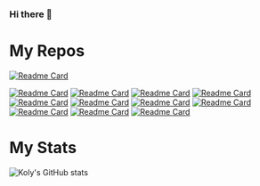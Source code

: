 ### Hi there 👋
# My Repos
[![Readme Card](https://github-readme-stats.vercel.app/api/pin/?username=wskoly&repo=k_pass&theme=merko)](https://github.com/wskoly/k_pass)
<!--[![Readme Card](https://github-readme-stats.vercel.app/api/pin/?username=wskoly&repo=Django_Online_Voting&theme=merko)](https://github.com/wskoly/Django_Online_Voting)-->
[![Readme Card](https://github-readme-stats.vercel.app/api/pin/?username=wskoly&repo=Problem-Solving&theme=merko)](https://github.com/wskoly/Problem-Solving)
[![Readme Card](https://github-readme-stats.vercel.app/api/pin/?username=wskoly&repo=Fake-news-prevention&theme=merko)](https://github.com/wskoly/Fake-news-prevention)
[![Readme Card](https://github-readme-stats.vercel.app/api/pin/?username=wskoly&repo=Child-Adoption-Portal&theme=merko)](https://github.com/wskoly/Child-Adoption-Portal)
[![Readme Card](https://github-readme-stats.vercel.app/api/pin/?username=wskoly&repo=MIT-Assignment-0-OpenGL&theme=merko)](https://github.com/wskoly/MIT-Assignment-0-OpenGL)
[![Readme Card](https://github-readme-stats.vercel.app/api/pin/?username=wskoly&repo=Compiler-Lab&theme=merko)](https://github.com/wskoly/Compiler-Lab)
[![Readme Card](https://github-readme-stats.vercel.app/api/pin/?username=wskoly&repo=Calculator&theme=merko)](https://github.com/wskoly/Calculator)
[![Readme Card](https://github-readme-stats.vercel.app/api/pin/?username=wskoly&repo=CG-Algorithms&theme=merko)](https://github.com/wskoly/CG-Algorithms)
[![Readme Card](https://github-readme-stats.vercel.app/api/pin/?username=wskoly&repo=WahidSadiqueKoly&theme=merko)](https://github.com/wskoly/WahidSadiqueKoly)
[![Readme Card](https://github-readme-stats.vercel.app/api/pin/?username=wskoly&repo=C-Structure&theme=merko)](https://github.com/wskoly/C-Structure)
[![Readme Card](https://github-readme-stats.vercel.app/api/pin/?username=wskoly&repo=1-2_graphics.h_project&theme=merko)](https://github.com/wskoly/1-2_graphics.h_project)
[![Readme Card](https://github-readme-stats.vercel.app/api/pin/?username=wskoly&repo=CG-Algorithms&theme=merko)](https://github.com/wskoly/CG-Algorithms)


# My Stats
![Koly's GitHub stats](https://github-readme-stats.vercel.app/api?username=wskoly&show_icons=true&theme=merko)
<!--
# Language Used
<img align="left"  alt="evanemran's Github Stats" src="https://ionicabizau.github.io/github-profile-languages/api.html?wskoly" />
<img align="left" alt="evanemran's Github Stats" src="https://github-readme-stats.vercel.app/api?username=evanemran&show_icons=true&hide_border=true&hide=issues,contribs" />

[![Top Langs](https://github-readme-stats.vercel.app/api/top-langs/?username=anuraghazra&layout=compact&langs_count=12)](https://github.com/anuraghazra/github-readme-stats)


**wskoly/wskoly** is a ✨ _special_ ✨ repository because its `README.md` (this file) appears on your GitHub profile.

Here are some ideas to get you started:

- 🔭 I’m currently working on ...
- 🌱 I’m currently learning ...
- 👯 I’m looking to collaborate on ...
- 🤔 I’m looking for help with ...
- 💬 Ask me about ...
- 📫 How to reach me: ...
- 😄 Pronouns: ...
- ⚡ Fun fact: ...
-->
